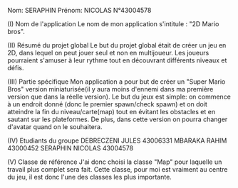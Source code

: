 Nom: SERAPHIN 
Prénom: NICOLAS 
N°43004578

(I) Nom de l'application
Le nom de mon application s'intitule : "2D Mario bros".

(II) Résumé du projet global
Le but du projet global était de créer un jeu en 2D, dans lequel on peut jouer seul et non en multijoueur. Les joueurs pourraient s'amuser à leur rythme tout en découvrant différents niveaux et défis. 

(III) Partie spécifique
Mon application a pour but de créer un "Super Mario Bros" version miniaturisée(il y aura moins d'ennemi dans ma première version que dans la réelle version). Le but du jeux est simple: on commence à un endroit donné (donc le premier spawn/check spawn) et on doit atteindre la fin du niveau/carte(map) tout en évitant les obstacles et en sautant sur les plateformes. De plus, dans cette version on pourra changer d'avatar quand on le souhaitera.


(IV) Etudiants du groupe
DEBRECZENI 	JULES	43006331
MBARAKA 	RAHIM 	43000452
SERAPHIN 	NICOLAS 43004578

(V) Classe de référence
J'ai donc choisi la classe "Map" pour laquelle un travail plus complet sera fait. Cette classe, pour moi est vraiment au centre du jeu, il est donc l'une des classes les plus importante.
